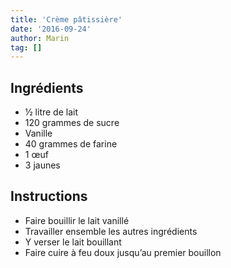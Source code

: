 ```yaml
---
title: 'Crème pâtissière'
date: '2016-09-24'
author: Marin
tag: []
---
```

## Ingrédients
- ½ litre de lait
- 120 grammes de sucre
- Vanille
- 40 grammes de farine
- 1 œuf
- 3 jaunes

## Instructions
- Faire bouillir le lait vanillé
- Travailler ensemble les autres ingrédients
- Y verser le lait bouillant
- Faire cuire à feu doux jusqu’au premier bouillon

